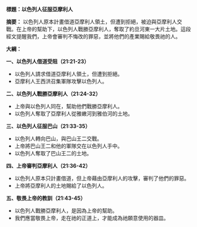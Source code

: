 **標題：以色列人征服亞摩利人**

**摘要：**
以色列人原本計畫借道亞摩利人領土，但遭到拒絕，被迫與亞摩利人交戰。在上帝的幫助下，以色列人戰勝亞摩利人，奪取了約旦河東一大片土地。這段經文提醒我們，上帝會審判不悔改的罪惡，並將他們的產業賜給敬畏祂的人。

**大綱：**

**一、以色列人借道受阻（21:21-23）**
* 以色列人請求借道亞摩利人領土，但遭到拒絕。
* 亞摩利人王西洪召集軍隊攻擊以色列人。

**二、以色列人戰勝亞摩利人（21:24-32）**
* 上帝與以色列人同在，幫助他們戰勝亞摩利人。
* 以色列人奪取了亞摩利人從雅嫩河到雅伯河的土地。

**三、以色列人征服巴山（21:33-35）**
* 以色列人轉向巴山，與巴山王二交戰。
* 上帝將巴山王二和他的軍隊交在以色列人手中。
* 以色列人奪取了巴山王二的土地。

**四、上帝審判亞摩利人（21:36-42）**
* 以色列人原本只計畫借道，但上帝藉由亞摩利人的攻擊，審判了他們的罪惡。
* 上帝將亞摩利人的土地賜給了以色列人。

**五、敬畏上帝的教訓（21:43-45）**
* 以色列人戰勝亞摩利人，是因為上帝的幫助。
* 我們應當敬畏上帝，走在祂的正道上，才能成為祂願意使用的器皿。